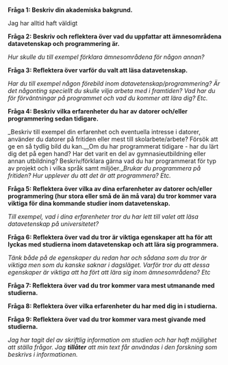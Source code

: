 **Fråga 1: Beskriv din akademiska bakgrund.**

Jag har alltid haft väldigt 

**Fråga 2: Beskriv och reflektera över vad du uppfattar att ämnesområdena datavetenskap och programmering är.**

_Hur skulle du till exempel förklara ämnesområdena för någon annan?_

**Fråga 3: Reflektera över varför du valt att läsa datavetenskap.**

_Har du till exempel någon förebild inom datavetenskap/programmering? Är det någonting speciellt du skulle vilja arbeta med i framtiden? Vad har du för förväntningar på programmet och vad du kommer att lära dig? Etc._

**Fråga 4: Beskriv vilka erfarenheter du har av datorer och/eller programmering sedan tidigare.**

_Beskriv till exempel din erfarenhet och eventuella intresse i datorer, använder du datorer på fritiden eller mest till skolarbete/arbete? Försök att ge en så tydlig bild du kan.__Om du har programmerat tidigare - har du lärt dig det på egen hand? Har det varit en del av gymnasieutbildning eller annan utbildning? Beskriv/förklara gärna vad du har programmerat för typ av projekt och i vilka språk samt miljöer.__Brukar du programmera på fritiden? Hur upplever du att det är att programmera? Etc._

**Fråga 5: Reflektera över vilka av dina erfarenheter av datorer och/eller programmering (hur stora eller små de än må vara) du tror kommer vara viktiga för dina kommande studier inom datavetenskap.**

_Till exempel, vad i dina erfarenheter tror du har lett till valet att läsa datavetenskap på universitetet?_

**Fråga 6: Reflektera över vad du tror är viktiga egenskaper att ha för att lyckas med studierna inom datavetenskap och att lära sig programmera.**

_Tänk både på de egenskaper du redan har och sådana som du tror är viktiga men som du kanske saknar i dagsläget. Varför tror du att dessa egenskaper är viktiga att ha fört att lära sig inom ämnesområdena? Etc_

**Fråga 7: Reflektera över vad du tror kommer vara mest utmanande med studierna.**

**Fråga 8: Reflektera över vilka erfarenheter du har med dig in i studierna.**

**Fråga 9: Reflektera över vad du tror kommer vara mest givande med studierna.**

_Jag har tagit del av skriftlig information om studien och har haft möjlighet att ställa frågor. Jag_ **_tillåter_** _att min text får användas i den forskning som beskrivs i informationen._
